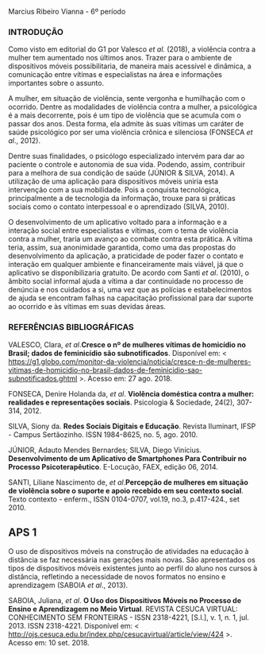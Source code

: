 Marcius Ribeiro Vianna - 6º período

### INTRODUÇÃO

Como visto em editorial do G1 por Valesco *et al.* (2018), a violência contra a mulher tem aumentado nos últimos anos. Trazer para o ambiente de dispositivos móveis possibilitaria, de maneira mais acessível e dinâmica, a comunicação entre vítimas e especialistas na área e informações importantes sobre o assunto.

A mulher, em situação de violência, sente vergonha e humilhação com o ocorrido. Dentre as modalidades de violência contra a mulher, a psicológica é a mais decorrente, pois é um tipo de violência que se acumula com o passar dos anos. Desta forma, ela admite às suas vítimas um caráter de saúde psicológico por ser uma violência crônica e silenciosa (FONSECA *et al*., 2012).

Dentre suas finalidades, o psicólogo especializado intervém para dar ao paciente o controle e autonomia de sua vida. Podendo, assim, contribuir para a melhora de sua condição de saúde (JÚNIOR & SILVA, 2014). A utilização de uma aplicação para dispositivos móveis uniria esta intervenção com a sua mobilidade. Pois a conquista tecnológica, principalmente a de tecnologia da informação, trouxe para si práticas sociais como o contato interpessoal e o aprendizado (SILVA, 2010).

O desenvolvimento de um aplicativo voltado para a informação e a interação social entre especialistas e vítimas, com o tema de violência contra a mulher, traria um avanço ao combate contra esta prática. A vítima teria, assim, sua anonimidade garantida, como uma das propostas do desenvolvimento da aplicação, a praticidade de poder fazer o contato e interação em qualquer ambiente e financeiramente mais viável, já que o aplicativo se disponibilizaria gratuito. De acordo com Santi *et al*. (2010), o âmbito social informal ajuda a vítima a dar continuidade no processo de denúncia e nos cuidados a si, uma vez que as polícias e estabelecimentos de ajuda se encontram falhas na capacitação profissional para dar suporte ao ocorrido e às vítimas em suas devidas áreas.
  
  
### REFERÊNCIAS BIBLIOGRÁFICAS

VALESCO, Clara, *et al*.**Cresce o nº de mulheres vítimas de homicídio no Brasil; dados de feminicídio são subnotificados**. Disponível em: < https://g1.globo.com/monitor-da-violencia/noticia/cresce-n-de-mulheres-vitimas-de-homicidio-no-brasil-dados-de-feminicidio-sao-subnotificados.ghtml >. Acesso em: 27 ago. 2018.

FONSECA, Denire Holanda da, *et al*. **Violência doméstica contra a mulher: realidades e representações sociais**. Psicologia & Sociedade, 24(2), 307-314, 2012.

SILVA, Siony da. **Redes Sociais Digitais e Educação**. Revista Iluminart, IFSP - Campus Sertãozinho. ISSN 1984-8625, no. 5, ago. 2010.

JÚNIOR, Adauto Mendes Bernardes; SILVA, Diego Vinícius. **Desenvolvimento de um Aplicativo de Smartphones Para Contribuir no Processo Psicoterapêutico**. E-Locução, FAEX, edição 06, 2014.

SANTI, Liliane Nascimento de, *et al*.**Percepção de mulheres em situação de violência sobre o suporte e apoio recebido em seu contexto social**. Texto contexto - enferm., ISSN 0104-0707, vol.19, no.3, p.417-424., set 2010.


## APS 1
O uso de dispositivos móveis na construção de atividades na educação à distância se faz necessária nas gerações mais novas. São apresentados os tipos de dispositivos móveis existentes junto ao perfil do aluno nos cursos à distância, refletindo a necessidade de novos formatos no ensino e aprendizagem (SABOIA *et al*., 2013).

SABOIA, Juliana, *et al*. **O Uso dos Dispositivos Móveis no Processo de Ensino e Aprendizagem no Meio Virtual**. REVISTA CESUCA VIRTUAL: CONHECIMENTO SEM FRONTEIRAS - ISSN 2318-4221, [S.l.], v. 1, n. 1, jul. 2013. ISSN 2318-4221. Disponível em: < http://ojs.cesuca.edu.br/index.php/cesucavirtual/article/view/424 >. Acesso em: 10 set. 2018.
